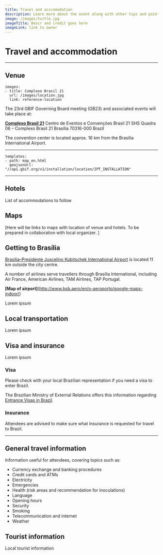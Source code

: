 ```yaml
---
title: Travel and acccomodation
description: Learn more about the event along with other tips and pointers for those travelling to Brasília.
image: /images/turtle.jpg
imageTitle: Descr and credit goes here
imageLink: link to owner
---
```


# Travel and accommodation

<!-- toc -->
<!-- tocstop -->

-----------------------

## Venue

```styledYaml
images:
- title: Complexo Brasil 21
  url: /images/location.jpg
  link: reference-location
```

The 23rd GBIF Governing Board meeting (GB23) and associated events will take place at:

[**Complexo Brasil 21**](http://convencoesbrasil21.com.br)
Centro de Eventos e Convenções Brasil 21
SHS Quadra 06 – Complexo Brasil 21
Brasília 70316-000
Brazil

The convention center is located approx. 16 km from the Brasília International Airport. 

----------
```styledYaml
templates:
- path: map_en.html
  geojsonUrl: "//api.gbif.org/v1/installation/location/IPT_INSTALLATION"
```
----------

## Hotels

List of accommodations to follow

## Maps

[Here will be links to maps with location of venue and hotels. To be prepared in collaboration with local organizer. ]

## Getting to Brasília

[Brasília–Presidente Juscelino Kubitschek International Airport](http://www.bsb.aero/en/) is located 11 km outside the city centre. 

A number of airlines serve travellers through Brasília International, including Air France, American Airlines, TAM Airlines, TAP Portugal. 

**[Map of airport]**(http://www.bsb.aero/en/o-aeroporto/google-maps-indoor/)

Lorem ipsum

## Local transportation

Lorem ipsum

## Visa and insurance

Lorem ipsum

### Visa
Please check with your local Brazilian representation if you need a visa to enter Brazil. 

The Brazilian Ministry of External Relations offers this information regarding [Entrance Visas in Brazil](http://sistemas.mre.gov.br/kitweb/datafiles/CgWashington/en-us/file/Entrance%20Visas%20in%20Brazil.pdf). 

### Insurance

Attendees are advised to make sure what insurance is requested for travel to Brazil. 

----------

## General travel information

Information useful for attendees, covering topics such as:

+ Currency exchange and banking procedures
+ Credit cards and ATMs
+ Electricity
+ Emergencies
+ Health (risk areas and recommendation for inoculations)
+ Language
+ Opening hours
+ Security
+ Smoking
+ Telecommunication and internet
+ Weather

## Tourist information

Local tourist information
